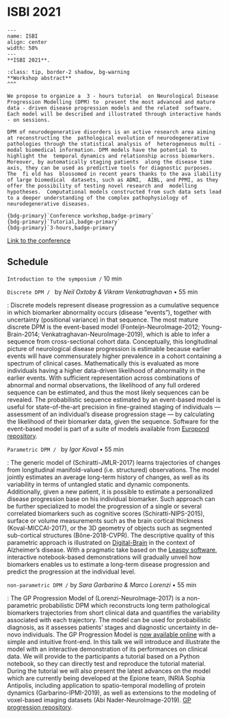 # ISBI 2021


```{figure} ../../_static/img/conferences/ISBI_2021.png
---
name: ISBI
align: center
width: 50%
---
**ISBI 2021**.
```


````{admonition}
:class: tip, border-2 shadow, bg-warning
**Workshop abstract**
^^^

We propose to organize a  3 - hours tutorial  on Neurological Disease Progression Modelling (DPM) to  present the most advanced and mature data - driven disease progression models and the related  software. Each model will be described and illustrated through interactive hands - on sessions.  

DPM of neurodegenerative disorders is an active research area aiming at reconstructing the  pathological evolution of neurodegenerative pathologies through the statistical analysis of  heterogeneous multi - modal biomedical information. DPM models have the potential to highlight the  temporal dynamics and relationship across biomarkers. Moreover, by automatically staging patients  along the disease time axis, they can be used as predictive tools for diagnostic purposes. The  fi eld has  blossomed in recent years thanks to the ava ilability of large biomedical  datasets, such as ADNI,  AIBL, and PPMI, as they offer the possibility of testing novel research and  modelling hypotheses.  Computational models constructed from such data sets lead to a deeper understanding of the complex pathophysiology of neurodegenerative diseases.

{bdg-primary}`Conference workshop,badge-primary`
{bdg-primary}`Tutorial,badge-primary`
{bdg-primary}`3-hours,badge-primary`
````


[Link to the conference](https://biomedicalimaging.org/2021)


## Schedule
`Introduction to the symposium /` 10 min

`Discrete DPM / ` by _Neil Oxtoby & Vikram Venkatraghavan_ • 55 min

: Discrete models represent disease progression as a cumulative sequence in which biomarker abnormality occurs (disease “events”), together with uncertainty (positional variance) in that sequence. The most mature discrete DPM is the event-based model (Fonteijn-NeuroImage-2012; Young-Brain-2014; Venkatraghavan-NeuroImage-2019), which is able to infer a sequence from cross-sectional cohort data. Conceptually, this longitudinal picture of neurological disease progression is estimable because earlier events will have commensurately higher prevalence in a cohort containing a spectrum of clinical cases. Mathematically this is evaluated as more individuals having a higher data-driven likelihood of abnormality in the earlier events. With sufficient representation across combinations of abnormal and normal observations, the likelihood of any full ordered sequence can be estimated, and thus the most likely sequences can be revealed. The probabilistic sequence estimated by an event-based model is useful for state-of-the-art precision in fine-grained staging of individuals — assessment of an individual’s disease progression stage — by calculating the likelihood of their biomarker data, given the sequence. Software for the event-based model is part of a suite of models available from [Europond repository](https://github.com/EuroPOND/europond-software).

`Parametric DPM / ` by _Igor Koval_ • 55 min

: The generic model of (Schiratti-JMLR-2017) learns trajectories of changes from longitudinal manifold-valued (i.e. structured) observations. The model jointly estimates an average long-term history of changes, as well as its variability in terms of untangled static and dynamic components. Additionally, given a new patient, it is possible to estimate a personalized disease progression base on his individual biomarker. Such approach can be further specialized to model the progression of a single or several correlated biomarkers such as cognitive scores (Schiratti-NIPS-2015), surface or volume measurements such as the brain cortical thickness (Koval-MICCAI-2017), or the 3D geometry of objects such as segmented sub-cortical structures (Bône-2018-CVPR). The descriptive quality of this parametric approach is illustrated on [Digital-Brain](https://www.digital-brain.org) in the context of Alzheimer’s disease. With a pragmatic take based on the [Leaspy software](https://gitlab.com/icm-institute/aramislab/leaspy), interactive notebook-based demonstrations will gradually unveil how biomarkers enables us to estimate a long-term disease progression and predict the progression at the individual level.


`non-parametric DPM /` by _Sara Garbarino & Marco Lorenzi_ • 55 min

: The GP Progression Model of (Lorenzi-NeuroImage-2017) is a non-parametric probabilistic DPM which reconstructs long term pathological biomarkers trajectories from short clinical data and quantifies the variability associated with each trajectory. The model can be used for probabilistic diagnosis, as it assesses patients’ stages and diagnostic uncertainty in de-novo individuals. The GP Progression Model is [now available online](http://gpprogressionmodel.inria.fr/) with a simple and intuitive front-end. In this talk we will introduce and illustrate the model with an interactive demonstration of its performances on clinical data. We will provide to the participants a tutorial based on a Python notebook, so they can directly test and reproduce the tutorial material. During the tutorial we will also present the latest advances on the model which are currently being developed at the Epione team, INRIA Sophia Antipolis, including application to spatio-temporal modelling of protein dynamics (Garbarino-IPMI-2019), as well as extensions to the modeling of voxel-based imaging datasets (Abi Nader-NeuroImage-2019). [GP progression repository](https://gitlab.inria.fr/epione/GP_progression_model_V2).
